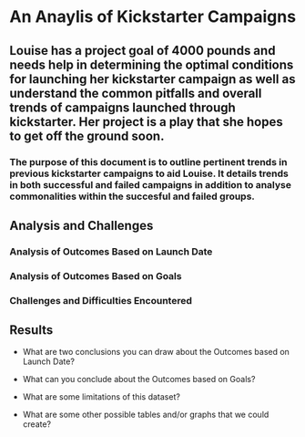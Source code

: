 # An Anaylis of Kickstarter Campaigns
## Louise has a project goal of 4000 pounds and needs help in determining the optimal conditions for launching her kickstarter campaign as well as understand the common pitfalls and overall trends of campaigns launched through kickstarter. Her project is a play that she hopes to get off the ground soon. 

### The purpose of this document is to outline pertinent trends in previous kickstarter campaigns to aid Louise. It details trends in both successful and failed campaigns in addition to analyse commonalities within the succesful and failed groups.

## Analysis and Challenges

### Analysis of Outcomes Based on Launch Date

### Analysis of Outcomes Based on Goals

### Challenges and Difficulties Encountered

## Results

- What are two conclusions you can draw about the Outcomes based on Launch Date?

- What can you conclude about the Outcomes based on Goals?

- What are some limitations of this dataset?

- What are some other possible tables and/or graphs that we could create?
